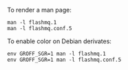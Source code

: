 To render a man page:

```
man -l flashmq.1
man -l flashmq.conf.5
```

To enable color on Debian derivates:

```
env GROFF_SGR=1 man -l flashmq.1
env GROFF_SGR=1 man -l flashmq.conf.5
```
